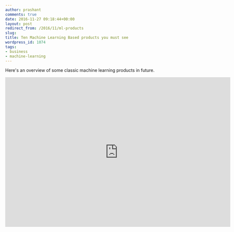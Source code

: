 ```yaml
---
author: prashant
comments: true
date: 2016-11-27 09:18:44+00:00
layout: post
redirect_from: /2016/11/ml-products
slug:
title: Ten Machine Learning Based products you must see
wordpress_id: 1074
tags:
- business
- machine-learning
---
```

Here's an overview of some classic machine learning products in future.






<iframe width="720" height="480" src="https://www.youtube.com/embed/dcZvhP-IqY4" frameborder="0" allowfullscreen></iframe>
